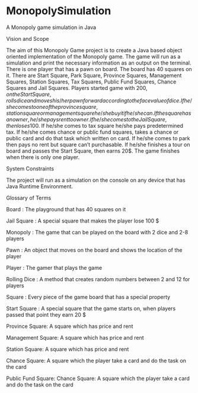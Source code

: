 # MonopolySimulation
A Monopoly game simulation in Java

Vision and Scope

The aim of this Monopoly Game project is to create a Java based object oriented implementation of the Monopoly game. The game will run as a simulation and print the necessary information as an output on the terminal.
There is one player that has a pawn on board. The board has 40 squares on it. There are Start Square, Park Square, Province Squares, Management Squares, Station Squares, Tax Squares, Public Fund Squares, Chance Squares and Jail Squares. Players started game with 200$, on the Start Square, rolls dice and moves his/her pawn forward according to the face value of dice. If he/she comes to one of the province square, station square or management square he/she buy it if he/she can. If the square has an owner, he/she pays rent to owner. If he/she comes to the Jail Square, then loses 100$. If he/she comes to tax square he/she pays predetermined tax. If he/she comes chance or public fund squares, takes a chance or public card and do that task which written on card. If he/she comes to park then pays no rent but square can’t purchasable. If he/she finishes a tour on board and passes the Start Square, then earns 20$. The game finishes when there is only one player.

System Constraints

The project will run as a simulation on the console on any device that has Java Runtime Environment.

Glossary of Terms

Board : The playground that has 40 squares on it

Jail Square : A special square that makes the player lose 100 $

Monopoly : The game that can be played on the board with 2 dice and 2-8
players

Pawn : An object that moves on the board and shows the location of the player

Player : The gamer that plays the game

Rolling Dice : A method that creates random numbers between 2 and 12 for
players

Square : Every piece of the game board that has a special property

Start Square : A special square that the game starts on, when players passed
that point they earn 20 $

Province Square: A square which has price and rent

Management Square: A square which has price and rent

Station Square: A square which has price and rent

Chance Square: A square which the player take a card and do the task on the
card

Public Fund Square: Chance Square: A square which the player take a card and do the task on the card
